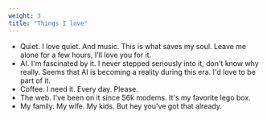 ```yaml
---
weight: 3
title: "Things I love"
---
```


- Quiet. I love quiet. And music. This is what saves my soul. Leave me alone for a few hours, I'll love you for it.
- AI. I'm fascinated by it. I never stepped seriously into it, don't know why really. Seems that AI is becoming a reality during this era. I'd love to be part of it.
- Coffee. I need it. Every day. Please.
- The web. I've been on it since 56k modems. It's my favorite lego box.
- My family. My wife. My kids. But hey you've got that already.